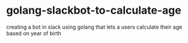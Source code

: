 # golang-slackbot-to-calculate-age
creating a bot in slack using golang that lets a users calculate their age based on year of birth
